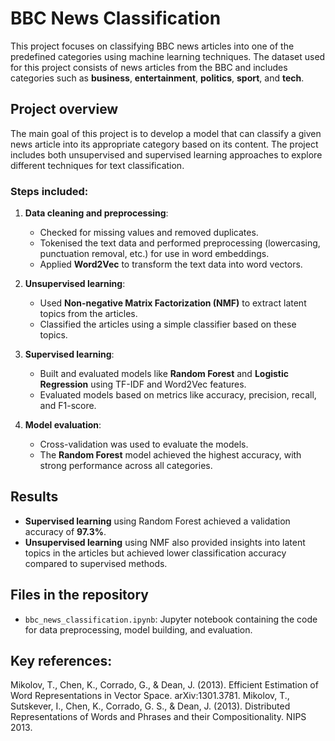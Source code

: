 # BBC News Classification

This project focuses on classifying BBC news articles into one of the predefined categories using machine learning techniques. The dataset used for this project consists of news articles from the BBC and includes categories such as **business**, **entertainment**, **politics**, **sport**, and **tech**.

## Project overview

The main goal of this project is to develop a model that can classify a given news article into its appropriate category based on its content. The project includes both unsupervised and supervised learning approaches to explore different techniques for text classification.

### Steps included:

1. **Data cleaning and preprocessing**:
   - Checked for missing values and removed duplicates.
   - Tokenised the text data and performed preprocessing (lowercasing, punctuation removal, etc.) for use in word embeddings.
   - Applied **Word2Vec** to transform the text data into word vectors.

2. **Unsupervised learning**:
   - Used **Non-negative Matrix Factorization (NMF)** to extract latent topics from the articles.
   - Classified the articles using a simple classifier based on these topics.

3. **Supervised learning**:
   - Built and evaluated models like **Random Forest** and **Logistic Regression** using TF-IDF and Word2Vec features.
   - Evaluated models based on metrics like accuracy, precision, recall, and F1-score.

4. **Model evaluation**:
   - Cross-validation was used to evaluate the models.
   - The **Random Forest** model achieved the highest accuracy, with strong performance across all categories.

## Results

- **Supervised learning** using Random Forest achieved a validation accuracy of **97.3%**.
- **Unsupervised learning** using NMF also provided insights into latent topics in the articles but achieved lower classification accuracy compared to supervised methods.

## Files in the repository

- `bbc_news_classification.ipynb`: Jupyter notebook containing the code for data preprocessing, model building, and evaluation.

## Key references:
Mikolov, T., Chen, K., Corrado, G., & Dean, J. (2013). Efficient Estimation of Word Representations in Vector Space. arXiv:1301.3781. 
Mikolov, T., Sutskever, I., Chen, K., Corrado, G. S., & Dean, J. (2013). Distributed Representations of Words and Phrases and their Compositionality. NIPS 2013.
